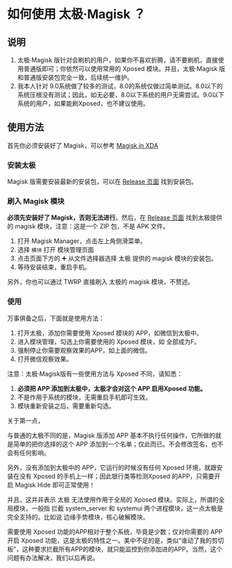# 如何使用 太极·Magisk ？

## 说明

1. 太极·Magisk 版针对会刷机的用户，如果你不喜欢折腾，请不要刷机，直接使用普通版即可；你依然可以使用常用的 Xposed 模块。并且，太极·Magisk 版和普通版安装包完全一致，后续统一维护。
2. 我本人针对 9.0系统做了较多的测试，8.0的系统仅做过简单测试。8.0以下的系统压根没有测试；因此，如无必要，8.0以下系统的用户无需尝试。9.0以下系统的用户，如果能刷Xposed，也不建议使用。

## 使用方法

首先你必须安装好了 Magisk，可以参考 [Magisk in XDA](https://forum.xda-developers.com/apps/magisk/official-magisk-v7-universal-systemless-t3473445)

### 安装太极

Magisk 版需要安装最新的安装包，可以在 [Release 页面](https://github.com/tiann/Tai-Chi/releases) 找到安装包。
 
### 刷入 Magisk 模块

**必须先安装好了 Magisk，否则无法进行**。然后，在 [Release 页面](https://github.com/tiann/Tai-Chi/releases) 找到太极提供的 magisk 模块，注意：这是一个 ZIP 包，不是 APK 文件。

1. 打开 Magisk Manager，点击左上角侧滑菜单。
2. 选择 `模块` 打开 模块管理页面
3. 点击页面下方的 ➕ 从文件选择器选择 太极 提供的 magisk 模块的安装包。
4. 等待安装结束，重启手机。

另外，你也可以通过 TWRP 直接刷入 太极的 magisk 模块，不赘述。

### 使用

万事俱备之后，下面就是使用方法：

1. 打开太极，添加你需要使用 Xposed 模块的 APP，如微信到太极中。
2. 进入模块管理，勾选上你需要使用的 Xposed 模块，如 全部成为F。
3. 强制停止你需要观察效果的APP，如上面的微信。
4. 打开微信观察效果。

注意：太极·Magisk版有一些使用方法与 Xposed 不同，请知悉：

1. **必须把 APP 添加到太极中，太极才会对这个 APP 启用Xposed 功能。**
2. 不是作用于系统的模块，无需重启手机即可生效。
3. 模块重新安装之后，需要重新勾选。

关于第一点，

与普通的太极不同的是，Magisk 版添加 APP 基本不执行任何操作，它所做的就是简单的把你选择的这个 APP 添加到一个名单；仅此而已。不会修改签名，也不会有任何影响。

另外，没有添加到太极中的 APP，它运行的时候没有任何 Xposed 环境，就跟安装在没有 Xposed 的手机上一样；因此银行类等检测Xposed 的APP，只需要开启 Magisk Hide 即可正常使用！

并且，这并非表示 太极 无法使用作用于全局的 Xposed 模块。实际上，所谓的全局模块，一般指 拦截 system_server 和 systemui 两个进程模块，这一点太极是完全支持的。比如说 边缘手势模块，核心破解模块。

需要使用 Xposed 功能的APP相对于整个系统，毕竟是少数；仅对你需要的 APP 开启 Xposed 功能，这是太极的特性之一。美中不足的是，类似“谁动了我的剪切板”，这种要求拦截所有APP的模块，就只能监控到你添加进的APP。当然，这个问题有办法解决，我们以后再说。